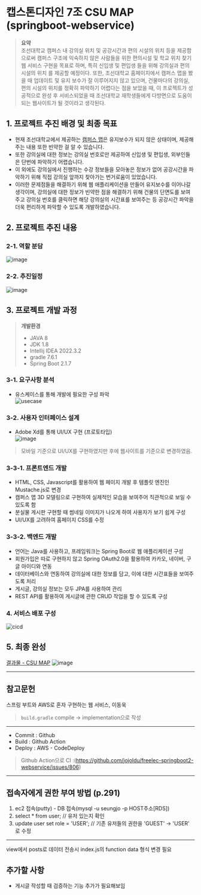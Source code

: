 # 캡스톤디자인 7조 CSU MAP (springboot-webservice)

> **요약**  
> 조선대학교 캠퍼스 내 강의실 위치 및 공강시간과 편의 시설의 위치 등을 제공함으로써 캠퍼스 구조에 익숙하지 않은 사람들을 위한 편의시설 및 학교 위치 찾기 웹 서비스 구현을 목표로 하며, 특히 신입생 및 편입생 들을 위해 강의실과 편의 시설의 위치 를 제공할 예정이다. 또한, 조선대학교 홈페이지에서 캠퍼스 맵을 봤을 때 업데이트 및 유지 보수가 잘 이루어지지 않고 있으며, 건물마다의 강의실, 편의 시설의 위치를 정확히 파악하기 어렵다는 점을 보았을 때, 이 프로젝트가 성공적으로 완성 후 서비스되었을 때 조선대학교 재학생들에게 다방면으로 도움이 되는 웹사이트가 될 것이라고 생각된다.

## 1. 프로젝트 추진 배경 및 최종 목표
- 현재 조선대학교에서 제공하는 [캠퍼스 맵](https://www3.chosun.ac.kr/campusMap/chosun/view.do)은 유지보수가 되지 않은 상태이며, 제공해주는 내용 또한 빈약한 걸 알 수 있습니다.
- 또한 강의실에 대한 정보는 강의실 번호로만 제공하여 신입생 및 편입생, 외부인들은 단번에 파악하기 어렵습니다.
- 이 외에도 강의실에서 진행하는 수강 정보들을 모아놓은 정보가 없어 공강시간을 파악하기 위해 직접 강의실 앞까지 찾아가는 번거로움이 있었습니다.
- 이러한 문제점들을 해결하기 위해 웹 애플리케이션을 만들어 유지보수를 이어나갈 생각이며, 강의실에 대한 정보가 빈약한 점을 해결하기 위해 건물의 단면도를 보여주고 강의실 번호를 클릭하면 해당 강의실의 시간표를 보여주는 등 공강시간 파악을 더욱 편리하게 파악할 수 있도록 개발하였습니다.

## 2. 프로젝트 추진 내용
### 2-1. 역할 분담 
![image](https://github.com/f1v3-dev/springboot-webservice/assets/84575041/0b396154-26e1-4ef7-8438-537e6121c9d5)

### 2-2. 추진일정
![image](https://github.com/f1v3-dev/springboot-webservice/assets/84575041/27edf3ea-0e36-44f5-b9d6-7d20b7f54ec1)


## 3. 프로젝트 개발 과정
>**개발환경**
> - JAVA 8
> -  JDK 1.8
> - Intellij IDEA 2022.3.2
> - gradle 7.6.1
> - Spring Boot 2.1.7


### 3-1. 요구사항 분석
- 유스케이스를 통해 개발에 필요한 구성 파악  
![usecase](https://github.com/f1v3-dev/springboot-webservice/assets/84575041/147983d8-3585-4ab0-b4eb-8e5cd3b6e59b)

### 3-2. 사용자 인터페이스 설계
- Adobe Xd를 통해 UI/UX 구현 (프로토타입)  
![image](https://github.com/f1v3-dev/springboot-webservice/assets/84575041/5a937238-5248-4013-9669-cc795020a776)
> 모바일 기준으로 UI/UX를 구현하였지만 후에 웹사이트를 기준으로 변경하였음.
> 
### 3-3-1. 프론트엔드 개발
 - HTML, CSS, Javascript를 활용하여 웹 페이지 개발 후 템플릿 엔진인 Mustache.js로 변경
 - 캠퍼스 맵 3D 모델링으로 구현하여 실제적인 모습을 보여주어 직관적으로 보일 수 있도록 함
 - 분실물 게시판 구현할 때 썸네일 이미지가 나오게 하여 사용자가 보기 쉽게 구성
 - UI/UX를 고려하여 홈페이지 CSS를 수정
  
### 3-3-2. 백엔드 개발
 - 언어는 Java를 사용하고, 프레임워크는 Spring Boot로 웹 애플리케이션 구성
 - 회원가입은 따로 구현하지 않고 Spring OAuth2.0을 활용하여 카카오, 네이버, 구글 아이디와 연동
 - 데이터베이스와 연동하여 강의실에 대한 정보를 담고, 이에 대한 시간표들을 보여주도록 처리
 - 게시글, 강의실 정보는 모두 JPA를 사용하여 관리
 - REST API를 활용하여 게시글에 관한 CRUD 작업을 할 수 있도록 구성
  
### 4. 서비스 배포 구성
![cicd](https://github.com/f1v3-dev/springboot-webservice/assets/84575041/b0b039cc-3ea8-4c44-918a-0d93c706f3ec)

## 5. 최종 완성
[결과물 - CSU MAP](http://ec2-13-209-185-179.ap-northeast-2.compute.amazonaws.com/)
![image](https://github.com/f1v3-dev/springboot-webservice/assets/84575041/03b2e812-4cc2-48eb-9d5c-09c8cdaa76de)

--- 

## 참고문헌
스프링 부트와 AWS로 혼자 구현하는 웹 서비스, 이동욱

> `build.gradle` compile -> implementation으로 작성

---
- Commit : Github
- Build : Github Action
- Deploy : AWS - CodeDeploy
> Github Action으로 CI :(https://github.com/jojoldu/freelec-springboot2-webservice/issues/806)

---

## 접속자에게 권한 부여 방법 (p.291)
1. ec2 접속(putty) - DB 접속(mysql -u seungjo -p HOST주소[RDS])
2. select * from user; // 유저 있는지 확인
3. update user set role = 'USER'; // 기존 유저들의 권한을 'GUEST' -> 'USER' 로 수정

--- 
view에서 posts로 데이터 전송시 index.js의 function data 형식 변경 필요


## 추가할 사항
- 게시글 작성할 때 검증하는 기능 추가가 필요해보임
